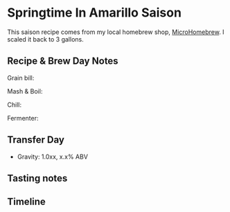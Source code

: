 # Springtime In Amarillo Saison
This saison recipe comes from my local homebrew shop, [MicroHomebrew](https://www.microhomebrew.com/). I scaled it back to 3 gallons.

## Recipe & Brew Day Notes
Grain bill:

Mash & Boil:

Chill:

Fermenter:

## Transfer Day
- Gravity: 1.0xx, x.x% ABV

## Tasting notes

## Timeline
